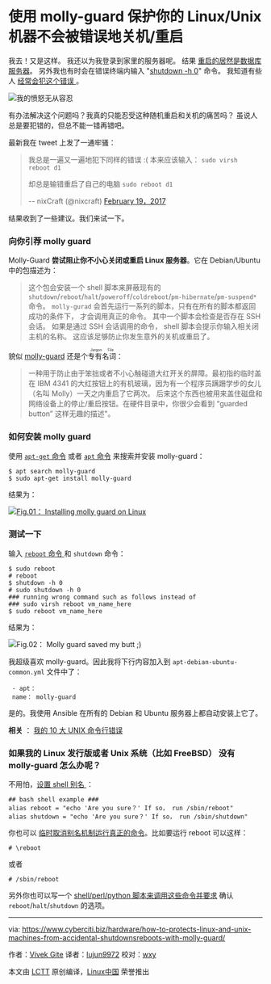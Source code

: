 使用 molly-guard 保护你的 Linux/Unix 机器不会被错误地关机/重启
======

我去！又是这样。 我还以为我登录到家里的服务器呢。 结果 [重启的居然是数据库服务器][1]。 另外我也有时会在错误终端内输入 "[shutdown -h 0][2]" 命令。 我知道有些人 [经常会犯这个错误 ][3]。

![我的愤怒无从容忍][4]

有办法解决这个问题吗？我真的只能忍受这种随机重启和关机的痛苦吗？ 虽说人总是要犯错的，但总不能一错再错吧。

最新我在 tweet 上发了一通牢骚：

> 我总是一遍又一遍地犯下同样的错误 :( 本来应该输入：
> `sudo virsh reboot d1`
>
> 却总是输错重启了自己的电脑
> `sudo reboot d1`
>
> -- nixCraft (@nixcraft) [February 19，2017][5]

结果收到了一些建议。我们来试一下。

### 向你引荐 molly guard

Molly-Guard **尝试阻止你不小心关闭或重启 Linux 服务器**。它在 Debian/Ubuntu 中的包描述为：

> 这个包会安装一个 shell 脚本来屏蔽现有的 `shutdown`/`reboot`/`halt`/`poweroff`/`coldreboot`/`pm-hibernate`/`pm-suspend*` 命令。 `molly-gurad` 会首先运行一系列的脚本，只有在所有的脚本都返回成功的条件下， 才会调用真正的命令。 其中一个脚本会检查是否存在 SSH 会话。 如果是通过 SSH 会话调用的命令， shell 脚本会提示你输入相关闭主机的名称。 这应该足够防止你发生意外的关机或重启了。

貌似 [molly-guard][6] 还是个<ruby>专有名词<rt>Jargon File</rt></ruby>：

> 一种用于防止由于笨拙或者不小心触碰道大红开关的屏障。最初指的临时盖在 IBM 4341 的大红按钮上的有机玻璃，因为有一个程序员蹒跚学步的女儿（名叫 Molly）一天之内重启了它两次。 后来这个东西也被用来盖住磁盘和网络设备上的停止/重启按钮。在硬件目录中，你很少会看到 “guarded button” 这样无趣的描述"。

### 如何安装 molly guard

使用 [`apt-get` 命令][7] 或者 [`apt` 命令][8] 来搜索并安装 molly-guard：

```
$ apt search molly-guard
$ sudo apt-get install molly-guard
```

结果为：

[![Fig.01： Installing molly guard on Linux][9]][10]

### 测试一下

输入 [`reboot` 命令 ][11] 和 `shutdown` 命令：

```
$ sudo reboot
# reboot
$ shutdown -h 0
# sudo shutdown -h 0
### running wrong command such as follows instead of
### sudo virsh reboot vm_name_here
$ sudo reboot vm_name_here
```

结果为：

![Fig.02： Molly guard saved my butt ;\)][12]

我超级喜欢 molly-guard。因此我将下行内容加入到 `apt-debian-ubuntu-common.yml` 文件中了：

```
 - apt：
 name： molly-guard

```

是的。我使用 Ansible 在所有的 Debian 和 Ubuntu 服务器上都自动安装上它了。

**相关** ： [我的 10 大 UNIX 命令行错误][13]

### 如果我的 Linux 发行版或者 Unix 系统（比如 FreeBSD） 没有 molly-guard 怎么办呢？

不用怕，[设置 shell 别名 ][14]：
```
## bash shell example ###
alias reboot = "echo 'Are you sure？' If so， run /sbin/reboot"
alias shutdown = "echo 'Are you sure？' If so， run /sbin/shutdown"
```

你也可以 [临时取消别名机制运行真正的命令][15]。比如要运行 reboot 可以这样：

```
# \reboot
```

或者

```
# /sbin/reboot
```

另外你也可以写一个 [shell/perl/python 脚本来调用这些命令并要求][16] 确认 `reboot`/`halt`/`shutdown` 的选项。

--------------------------------------------------------------------------------

via: https://www.cyberciti.biz/hardware/how-to-protects-linux-and-unix-machines-from-accidental-shutdownsreboots-with-molly-guard/

作者：[Vivek Gite][a]
译者：[lujun9972](https://github.com/lujun9972)
校对：[wxy](https://github.com/wxy)

本文由 [LCTT](https://github.com/LCTT/TranslateProject) 原创编译，[Linux中国](https://linux.cn/) 荣誉推出

[a]:https://www.cyberciti.biz
[1]:https://www.cyberciti.biz/faq/howto-reboot-linux/
[2]:https://www.cyberciti.biz/faq/shutdown-linux-server/
[3]:https://www.cyberciti.biz/tips/my-10-unix-command-line-mistakes.html (My 10 UNIX Command Line Mistakes)
[4]:https://www.cyberciti.biz/media/new/cms/2017/02/anger.gif
[5]:https://twitter.com/nixcraft/status/833320792880320513
[6]:http://catb.org/~esr/jargon/html/M/molly-guard.html
[7]://www.cyberciti.biz/tips/linux-debian-package-management-cheat-sheet.html (See Linux/Unix apt-get command examples for more info)
[8]://www.cyberciti.biz/faq/ubuntu-lts-debian-linux-apt-command-examples/ (See Linux/Unix apt command examples for more info)
[9]:https://www.cyberciti.biz/media/new/cms/2017/02/install-molly-guard-on-linux.jpg
[10]:https://www.cyberciti.biz/hardware/how-to-protects-linux-and-unix-machines-from-accidental-shutdownsreboots-with-molly-guard/attachment/install-molly-guard-on-linux/
[11]:https://www.cyberciti.biz/faq/linux-reboot-command/ (See Linux/Unix reboot command examples for more info)
[12]:https://www.cyberciti.biz/media/new/cms/2017/02/saved-my-butt.jpg
[13]:https://www.cyberciti.biz/tips/my-10-unix-command-line-mistakes.html
[14]:https://www.cyberciti.biz/tips/bash-aliases-mac-centos-linux-unix.html
[15]:https://www.cyberciti.biz/faq/bash-shell-temporarily-disable-an-alias/
[16]:https://github.com/kjetilho/clumsy_protect
[17]:https://twitter.com/nixcraft
[18]:https://facebook.com/nixcraft
[19]:https://plus.google.com/+CybercitiBiz
